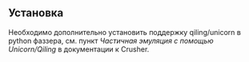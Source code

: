 ## Установка

Необходимо дополнительно установить поддержку qiling/unicorn в python фаззера, см. пункт _Частичная
эмуляция с помощью Unicorn/Qiling_ в документации к Crusher.